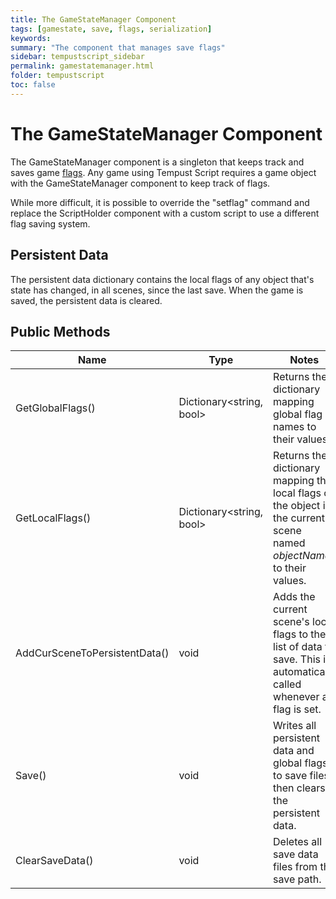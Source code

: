 ```yaml
---
title: The GameStateManager Component
tags: [gamestate, save, flags, serialization]
keywords:
summary: "The component that manages save flags"
sidebar: tempustscript_sidebar
permalink: gamestatemanager.html
folder: tempustscript
toc: false
---
```


# The GameStateManager Component

The GameStateManager component is a singleton that keeps track and saves game [flags](setflag.md). Any game using Tempust Script requires a game object with the GameStateManager component to keep track of flags.

While more difficult, it is possible to override the "setflag" command and replace the ScriptHolder component with a custom script to use a different flag saving system.

## Persistent Data

The persistent data dictionary contains the local flags of any object that's state has changed, in all scenes, since the last save. When the game is saved, the persistent data is cleared.

## Public Methods

| Name | Type | Notes |
| ---- | ---- | ----- |
| GetGlobalFlags() | Dictionary<string, bool> | Returns the dictionary mapping global flag names to their values.
| GetLocalFlags() | Dictionary<string, bool> | Returns the dictionary mapping the local flags of the object in the current scene named *objectName* to their values. |
| AddCurSceneToPersistentData() | void | Adds the current scene's local flags to the list of data to save. This is automatically called whenever a flag is set. |
| Save() | void | Writes all persistent data and global flags to save files, then clears the persistent data. |
| ClearSaveData() | void | Deletes all save data files from the save path. |